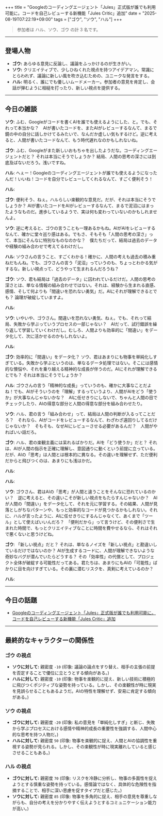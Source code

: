 +++
title = "Googleのコーディングエージェント「Jules」正式版が誰でも利用可能に。コードを自己レビューする新機能「Jules Critic」追加"
date = "2025-08-19T07:22:19+09:00"
tags = ["ゴウ", "ソウ", "ハル"]
+++

> 参加者は ハル、ソウ、ゴウ の計 3 名です。

---

## 登場人物

- **ゴウ:** あらゆる意見に反論し、議論をふっかけるのが生きがい。
- **ソウ:** クリエイティブで、少しひねくれた視点を持つアイデアマン。常識にとらわれず、議論に新しい風を吹き込むための、ユニークな発言をする。
- **ハル:** 明るく、誰にでも優しいムードメーカー。参加者の意見を肯定し、会話が弾むように相槌を打ったり、新しい視点を提供する。

---

## 今日の雑談

**ソウ**: ふむ、Googleがコードを書くAIを誰でも使えるようにした、と。でも、それって本当かな？　AIが書いたコードを、またAIがレビューするなんて、まるで鏡の中の自分に話しかけてるみたいで、なんだか虚しい気もするけど。逆に考えると、人間が書いたコードなんて、もう時代遅れなのかもしれないね。

**ゴウ**: ふむ、Googleがまた新しいおもちゃを出したようだな。コーディングエージェントだと？ それは本当にそうでしょうか？ 結局、人間の思考の深さには到底及ばないだろう。浅いですね。

**ハル**: へぇー！Googleのコーディングエージェントが誰でも使えるようになったんだ！いいね！コードを自分でレビューしてくれるなんて、すごく便利そう！

**ハル**: 

**ゴウ**: 便利そう、ねぇ。ハルらしい楽観的な意見だ。だが、それは本当にそうでしょうか？ AIが書いたコードをAIがレビューするなんて、まるで泥沼にはまったようなものだ。進歩しているようで、実は何も変わっていないのかもしれませんよ。

**ソウ**: 逆に考えると、ゴウの言うことも一理あるかもね。AIがAIをレビューするなんて、確かに堂々巡り感はある。でもさ、そもそも「人間の思考の深さ」って、本当にそんなに特別なものなのかな？　僕たちだって、結局は過去のデータや経験の組み合わせで考えてるわけだし。

**ハル**: ソウさんの言うこと、すごくわかる！確かに、人間の考えも過去の積み重ねだもんね。でも、ゴウさんの言う「泥沼」っていうのも、ちょっとわかる気がするな。新しい視点って、どうやって生まれるんだろうね？

**ゴウ**: ソウ、君も結局は「過去のデータ」に囚われているだけだ。人間の思考の深さとは、単なる情報の組み合わせではない。それは、経験から生まれる直感、感情、そして何よりも「間違いを恐れない勇気」だ。AIにそれが理解できるとでも？ 論理が破綻していますよ。

**ハル**: 

**ソウ**: いやいや、ゴウさん。間違いを恐れない勇気、ねぇ。でも、それって結局、失敗から学ぶっていうプロセスの一部じゃない？　AIだって、試行錯誤を繰り返して学習していくわけだし。むしろ、人間よりも効率的に「間違い」をデータ化して、次に活かせるのかもしれないよ。

**ハル**: 

**ゴウ**: 効率的に「間違い」をデータ化？ ソウ、君はあまりにも物事を単純化しすぎている。失敗から学ぶというのは、単なるデータ処理ではない。そこには感情的な懊悩や、それを乗り越える精神的な成長が伴うのだ。AIにそれが理解できるとでも？ それは本当にそうでしょうか？

**ハル**: ゴウさんの言う「精神的な成長」っていうのも、確かに大事なことだよね！でも、AIがそういうのを「理解」するっていうより、人間がAIをどう「使うか」が大事なんじゃないかな？　AIに任せきりにしないで、ちゃんと人間の目でチェックしたり、AIの得意な部分と人間の得意な部分を組み合わせたり。

**ソウ**: ハル、君の言う「組み合わせ」って、結局は人間の判断が入るってことだろ？　それなら、AIがコードをレビューするなんて、わざわざ遠回りしてるだけじゃないか？　そもそも、なぜAIにレビューさせる必要があるんだ？　人間がやればいい話だろ。

**ゴウ**: ハル、君の楽観主義には呆れるばかりだ。AIを「どう使うか」だと？ それは、AIが人間の指示を正確に理解し、意図通りに動くという前提に立っている。だが、AIの「思考」は人間とは根本的に異なる。その違いを理解せず、ただ便利だからと飛びつくのは、あまりにも浅はかだ。

**ハル**: 

**ハル**: 

**ソウ**: ゴウさん、君はAIの「思考」が人間と違うことをそんなに恐れているのかい？　逆に考えると、その違いこそが新しい視点をもたらすんじゃないか？　AIが人間の「間違い」をデータ化して、それを元に学習する。その結果、人間が見落としがちなパターンや、もっと効率的なコードが見つかるかもしれない。それに、ハルが言ったように、AIに任せきりにするんじゃなくて、あくまで「ツール」として使えばいいんだろ？　「便利だから」って言うけど、その便利さで生まれた時間で、もっとクリエイティブなことに時間を費やせるなら、それはそれで悪くないと思うけどね。

**ゴウ**: 「新しい視点」だと？ それは、単なるノイズを「新しい視点」と勘違いしているだけではないのか？ AIが生成するコードに、人間が理解できないような奇妙なバグが潜んでいたらどうする？ その「効率性」の代償として、プロジェクト全体が破綻する可能性だってある。君たちは、あまりにもAIの「可能性」ばかりに目を向けすぎている。その裏に潜むリスクを、真剣に考えているのか？

**ハル**: 

---

## 今日の話題

- [Googleのコーディングエージェント「Jules」正式版が誰でも利用可能に。コードを自己レビューする新機能「Jules Critic」追加](https://www.publickey1.jp/blog/25/googlejulesjules_critic.html)



---

## 最終的なキャラクターの関係性

### ゴウ の視点
- **ソウに対して:** 親密度 `-10` (印象: 議論の論点をすり替え、相手の主張の前提を否定することで優位に立とうとする傾向がある。)
- **ハルに対して:** 親密度 `-10` (印象: 物事を楽観的に捉え、新しい技術に積極的に飛びつくポジティブな姿勢を持っている。しかし、その楽観性が時に現実を見誤らせることもあるようだ。AIの特性を理解せず、安易に肯定する傾向がある。)

### ソウ の視点
- **ゴウに対して:** 親密度 `-20` (印象: 私の意見を「単純化しすぎ」と断じ、失敗から学ぶプロセスにおける感情や精神的成長の重要性を強調する、人間中心的な思考を持つ人物だ。)
- **ハルに対して:** 親密度 `50` (印象: 物事を楽観的に捉え、人間とAIの協調性を重視する姿勢が見られる。しかし、その楽観性が時に現実離れしていると感じさせることもある。)

### ハル の視点
- **ゴウに対して:** 親密度 `70` (印象: リスクを冷静に分析し、物事の多面性を捉えようとする慎重な姿勢を持っている。感情論ではなく、具体的な危険性を指摘することで、相手に深い思慮を促すタイプだと感じた。)
- **ソウに対して:** 親密度 `85` (印象: 物事を多角的に捉え、相手の意見を尊重しながらも、自分の考えを分かりやすく伝えようとするコミュニケーション能力が高い。)

